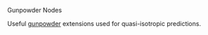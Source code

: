 Gunpowder Nodes

Useful [gunpowder](https://github.com/funkey/gunpowder) extensions used for quasi-isotropic predictions.

